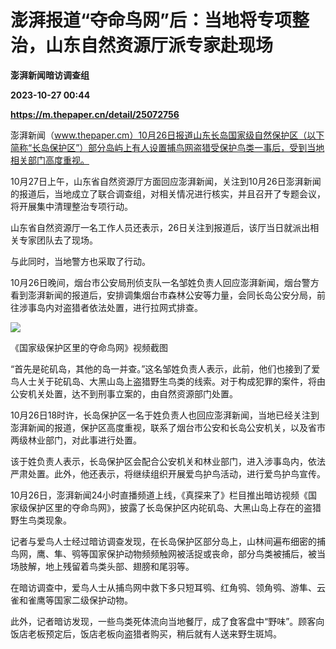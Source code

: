 # 澎湃报道“夺命鸟网”后：当地将专项整治，山东自然资源厅派专家赴现场
**澎湃新闻暗访调查组**

**2023-10-27 00:44**

**https://m.thepaper.cn/detail/25072756**

澎湃新闻（www.thepaper.cm）10月26日报道山东长岛国家级自然保护区（以下简称“长岛保护区”）部分岛屿上有人设置捕鸟网盗猎受保护鸟类一事后，受到当地相关部门高度重视。

10月27日上午，山东省自然资源厅方面回应澎湃新闻，关注到10月26日澎湃新闻的报道后，当地成立了联合调查组，对相关情况进行核实，并且召开了专题会议，将开展集中清理整治专项行动。

山东省自然资源厅一名工作人员还表示，26日关注到报道后，该厅当日就派出相关专家团队去了现场。

与此同时，当地警方也采取了行动。

10月26日晚间，烟台市公安局刑侦支队一名邹姓负责人回应澎湃新闻，烟台警方看到澎湃新闻的报道后，安排调集烟台市森林公安等力量，会同长岛公安分局，前往涉事岛内对盗猎者依法处置，进行拉网式排查。

![](https://imagecloud.thepaper.cn/thepaper/image/275/754/703.png)

《国家级保护区里的夺命鸟网》视频截图

“首先是砣矶岛，其他的岛一并查。”这名邹姓负责人表示，此前，他们也接到了爱鸟人士关于砣矶岛、大黑山岛上盗猎野生鸟类的线索。对于构成犯罪的案件，将由公安机关处置，达不到刑事立案的，由自然资源部门处置。

10月26日18时许，长岛保护区一名于姓负责人也回应澎湃新闻，当地已经关注到澎湃新闻的报道，保护区高度重视，联系了烟台市公安和长岛公安机关，以及省市两级林业部门，对此事进行处置。

该于姓负责人表示，长岛保护区会配合公安机关和林业部门，进入涉事岛内，依法严肃处置。此外，他还表示，将继续组织开展爱鸟护鸟活动，进行爱鸟护鸟宣传。

10月26日，澎湃新闻24小时直播频道上线，《真探来了》栏目推出暗访视频《国家级保护区里的夺命鸟网》，披露了长岛保护区内砣矶岛、大黑山岛上存在的盗猎野生鸟类现象。

记者与爱鸟人士经过暗访调查发现，在长岛保护区部分岛上，山林间遍布细密的捕鸟网，鹰、隼、鸮等国家保护动物频频触网被活捉或丧命，部分鸟类被捕后，被当场肢解，地上残留着鸟类头部、翅膀和尾羽等。

在暗访调查中，爱鸟人士从捕鸟网中救下多只短耳鸮、红角鸮、领角鸮、游隼、云雀和雀鹰等国家二级保护动物。

此外，记者暗访发现，一些鸟类死体流向当地餐厅，成了食客盘中“野味”。顾客向饭店老板预定后，饭店老板向盗猎者购买，稍后就有人送来野生斑鸠。